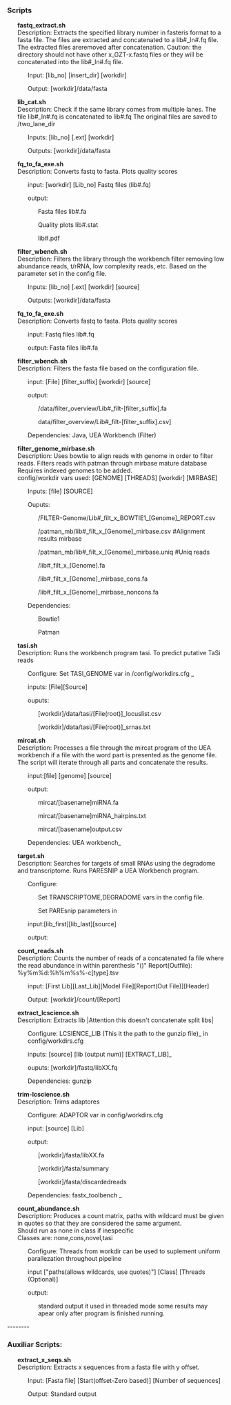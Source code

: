 <h3>Scripts</h3>

<ul><strong>fastq_extract.sh</strong>
<br>Description: Extracts the specified library number in fasteris format to a fasta file.
The files are extracted and concatenated to a lib#_ln#.fq file. The extracted files areremoved after concatenation. Caution: the directory should not have other x_GZT-x.fastq files or they will be concatenated into the lib#_ln#.fq file.  
<ul>Input: [lib_no] [insert_dir] [workdir]</ul>
<ul>Output: [workdir]/data/fasta</ul>
</ul>

<ul><strong>lib_cat.sh</strong>
<br>Description: Check if the same library comes from multiple lanes.
The file lib#_ln#.fq is concatenated to lib#.fq The original files are saved to /two_lane_dir 
<ul>Inputs: [lib_no] [.ext] [workdir]</ul>
<ul>Outputs: [workdir]/data/fasta</ul>
</ul>

<ul><strong>fq_to_fa_exe.sh</strong>
<br>Description: Converts fastq to fasta. Plots quality scores
<ul>input: [workdir] [Lib_no] Fastq files (lib#.fq)</ul>
<ul>output:
  <ul>Fasta files lib#.fa</ul>
  <ul>Quality plots lib#.stat</ul>
  <ul>lib#.pdf</ul>
</ul>
</ul>

<ul><strong>filter_wbench.sh</strong>
<br>Description: Filters the library through the workbench filter removing low abundance reads, t/rRNA, low complexity reads, etc. Based on the parameter set in the config file.
<ul>Inputs: [lib_no] [.ext] [workdir] [source]</ul>
<ul>Outputs: [workdir]/data/fasta</ul>
</ul>

<ul><strong>fq_to_fa_exe.sh</strong>
<br>Description: Converts fastq to fasta. Plots quality scores
<ul>input: Fastq files lib#.fq</ul>
<ul>output: Fasta files lib#.fa</ul>
</ul>

<ul><strong>filter_wbench.sh</strong>
<br>Description: Filters the fasta file based on the configuration file.
<ul>input: [File] [filter_suffix] [workdir] [source]</ul>
<ul>output: 
  <ul>/data/filter_overview/Lib#_filt-[filter_suffix].fa</ul>
  <ul>data/filter_overview/Lib#_filt-[filter_suffix].csv]</ul>
</ul>
<ul>Dependencies: Java, UEA Workbench (Filter)</ul>
</ul>

<ul><strong>filter_genome_mirbase.sh</strong>
<br>Description: Uses bowtie to align reads with genome in order to filter reads.
Filters reads with patman through mirbase mature database
Requires indexed genomes to be added.
<br>config/workdir vars used: [GENOME] [THREADS] [workdir] [MIRBASE]
<ul> Inputs: [file] [SOURCE] </ul>
<ul>Ouputs:
  <ul>/FILTER-Genome/Lib#_filt_x_BOWTIE1_[Genome]_REPORT.csv</ul>
  <ul>/patman_mb/lib#_filt_x_[Genome]_mirbase.csv #Alignment results mirbase</ul>
  <ul>/patman_mb/lib#_filt_x_[Genome]_mirbase.uniq #Uniq reads</ul>
  <ul>/lib#_filt_x_[Genome].fa</ul>
  <ul>/lib#_filt_x_[Genome]_mirbase_cons.fa</ul>
  <ul>/lib#_filt_x_[Genome]_mirbase_noncons.fa</ul>
</ul>
<ul>Dependencies:
  <ul>Bowtie1</ul>
  <ul>Patman</ul>
</ul>
</ul>

<ul><strong>tasi.sh</strong>
<br>Description: Runs the workbench program tasi. To predict putative TaSi reads
<ul>Configure: Set TASI_GENOME var in /config/workdirs.cfg _</ul>
<ul>inputs: [File][Source]</ul>
<ul>ouputs: 
  <ul>[workdir]/data/tasi/[File(root)]_locuslist.csv</ul>
  <ul>[workdir]/data/tasi/[File(root)]_srnas.txt</ul>
</ul>
</ul>

<ul><strong>mircat.sh</strong>
<br>Description: Processes a file through the mircat program of the UEA workbench
if a file with the word part is presented as the genome file. The script will iterate through all parts and concatenate the results. 
<ul>input:[file] [genome] [source]</ul> 
<ul>output:
  <ul>mircat/[basename]miRNA.fa</ul>
  <ul>mircat/[basename]miRNA_hairpins.txt</ul>
  <ul>mircat/[basename]output.csv</ul>
</ul>
<ul>Dependencies: UEA workbench_</ul>
</ul>

<ul><strong>target.sh</strong>
<br>Description: Searches for targets of small RNAs using the degradome and transcriptome. Runs PARESNIP a UEA Workbench program.
<ul>Configure: 
  <ul>Set TRANSCRIPTOME,DEGRADOME vars in the <workdir.cfg> config file.</ul>
  <ul>Set PAREsnip parameters in <paresnip.cfg> </ul>
</ul>
<ul>input:[lib_first][lib_last][source]</ul>
<ul>output: </ul>
</ul>



<ul><strong>count_reads.sh</strong>
<br>Description: Counts the number of reads of a concatenated fa file where the read abundance in within parenthesis "()"
Report(Outfile): %y%m%d:%h%m%s%-c[type].tsv
<ul>input: [First Lib][Last_Lib][Model File][Report(Out File)][Header]</ul>
<ul>Output: [workdir]/count/[Report]</ul>
</ul>

<ul><strong>extract_lcscience.sh</strong>
<br>Description: Extracts lib |Attention this doesn't concatenate split libs|
<ul>Configure: LCSIENCE_LIB (This it the path to the gunzip file)_ in config/workdirs.cfg</ul>
<ul>inputs: [source] [lib (output num)] [EXTRACT_LIB]_ </ul>
<ul>ouputs: [workdir]/fastq/libXX.fq</ul>
<ul>Dependencies: gunzip</ul>
</ul>

<ul><strong>trim-lcscience.sh</strong>
<br>Description: Trims adaptores
<ul>Configure: ADAPTOR var in config/workdirs.cfg</ul>
<ul>input: [source] [Lib]</ul>
<ul>output:
  <ul>[workdir]/fasta/libXX.fa</ul>
  <ul>[workdir]/fasta/summary</ul>
  <ul>[workdir]/fasta/discardedreads</ul>
</ul>
<ul>Dependencies: fastx_toolbench _</ul>
</ul>

<ul><strong>count_abundance.sh</strong>
<br>Description: Produces a count matrix, paths with wildcard must be given in quotes so that they are considered the same argument.
 <br>Should run as none in class if inespecific
 <br>Classes are: none,cons,novel,tasi
<ul>Configure: Threads from workdir can be used to suplement uniform parallezation throughout pipeline</ul>
<ul>input ["paths(allows wildcards, use quotes)"] [Class] [Threads (Optional)] </ul> 
<ul>output:
  <ul>standard output it used in threaded mode some results may apear only after program is finished running.  </ul>
</ul>
</ul>
--------
<h3>Auxiliar Scripts:</h3>
<ul><strong>extract_x_seqs.sh</strong>
<br>Description: Extracts x sequences from a fasta file with y offset.

<ul>Input: [Fasta file] [Start(offset-Zero based)] [Number of sequences]</ul>
<ul>Output: Standard output</ul>
</ul>

